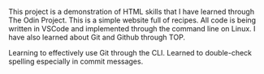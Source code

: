 <p>This project is a demonstration of HTML skills that I have learned through The Odin Project. This is a simple website full of recipes. All code is being written in VSCode and implemented through the command line on Linux. I have also learned about Git and Github through TOP.</p>
<p>Learning to effectively use Git through the CLI. Learned to double-check spelling especially in commit messages.</p>